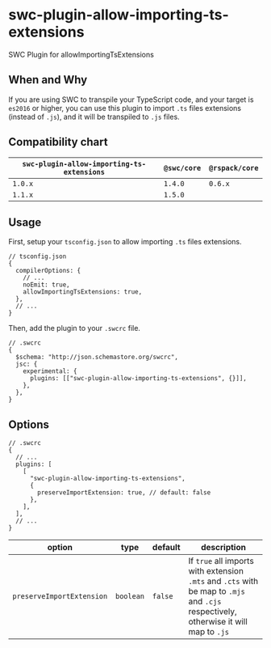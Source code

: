 # swc-plugin-allow-importing-ts-extensions

SWC Plugin for allowImportingTsExtensions

## When and Why

If you are using SWC to transpile your TypeScript code, and your target is `es2016` or higher, you can use this plugin to import `.ts` files extensions (instead of `.js`), and it will be transpiled to `.js` files.

## Compatibility chart

| `swc-plugin-allow-importing-ts-extensions` | `@swc/core` | `@rspack/core` |
| ------------------------------------------ | ----------- | -------------- |
| `1.0.x`                                    | `1.4.0`     | `0.6.x`        |
| `1.1.x`                                    | `1.5.0`     |                |

## Usage

First, setup your `tsconfig.json` to allow importing `.ts` files extensions.

```json5
// tsconfig.json
{
  compilerOptions: {
    // ...
    noEmit: true,
    allowImportingTsExtensions: true,
  },
  // ...
}
```

Then, add the plugin to your `.swcrc` file.

```json5
// .swcrc
{
  $schema: "http://json.schemastore.org/swcrc",
  jsc: {
    experimental: {
      plugins: [["swc-plugin-allow-importing-ts-extensions", {}]],
    },
  },
}
```

## Options

```json5
// .swcrc
{
  // ...
  plugins: [
    [
      "swc-plugin-allow-importing-ts-extensions",
      {
        preserveImportExtension: true, // default: false
      },
    ],
  ],
  // ...
}
```

| option                    | type      | default | description                                                                                                                          |
| ------------------------- | --------- | ------- | ------------------------------------------------------------------------------------------------------------------------------------ |
| `preserveImportExtension` | `boolean` | `false` | If `true` all imports with extension `.mts` and `.cts` with be map to `.mjs` and `.cjs` respectively, otherwise it will map to `.js` |
